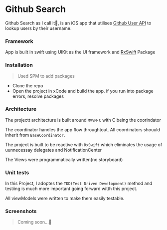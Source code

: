 # Github Search

Github Search as I call it🥳, is an iOS app that utilises [Github User API](https://docs.github.com/en/rest/users/users?apiVersion=2022-11-28) to lookup users by their username.

### Framework

App is built in swift using UIKit as the UI framework and [RxSwift](https://github.com/ReactiveX/RxSwift) Package

### Installation

> Used SPM to add packages

- Clone the repo
- Open the project in xCode and build the app. if you run into package errors, resolve packages

### Architecture

The projectt architecture is built around `MVVM-C` with C being the coorindator

The coordinator handles the app flow throughtout. All coordinators shouuld inherit from `BaseCoordinator`.

The project is built to be reactive with `RxSwift` which eliminates the usage of uunnecessay delegates and NotificationCenter

The Views were programmatically written(no storyboard)

### Unit tests

In this Project, I adoptes the `TDD(Test Driven Development)` method and testiing is much more important going forward witth this project.

All viewModels were written to make them easily testable.

### Screenshots

> Coming soon...🥳
